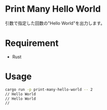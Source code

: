 # Print Many Hello World
引数で指定した回数の"Hello World"を出力します。

# Requirement
* Rust

# Usage
```bash
cargo run -p print-many-hello-world -- 2
// Hello World
// Hello World
//
```